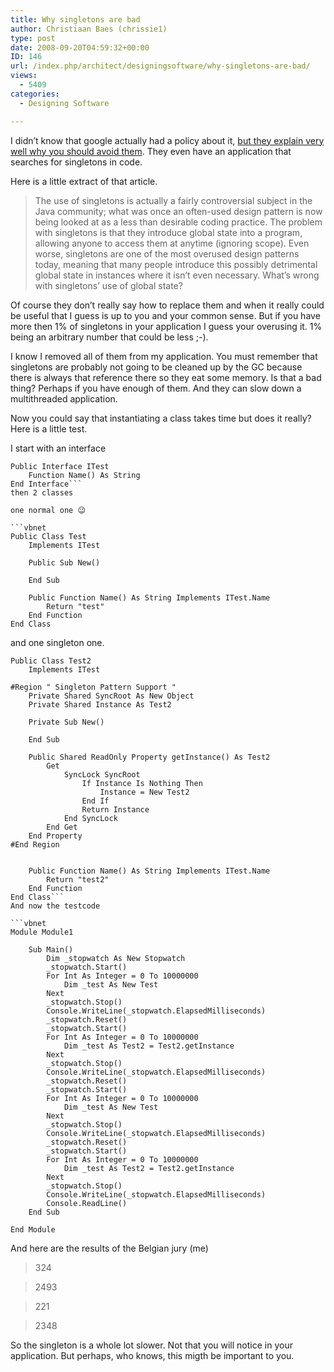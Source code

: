 ```yaml
---
title: Why singletons are bad
author: Christiaan Baes (chrissie1)
type: post
date: 2008-09-20T04:59:32+00:00
ID: 146
url: /index.php/architect/designingsoftware/why-singletons-are-bad/
views:
  - 5409
categories:
  - Designing Software

---
```

I didn&#8217;t know that google actually had a policy about it, [but they explain very well why you should avoid them][1]. They even have an application that searches for singletons in code.

Here is a little extract of that article.

> The use of singletons is actually a fairly controversial subject in the Java community; what was once an often-used design pattern is now being looked at as a less than desirable coding practice. The problem with singletons is that they introduce global state into a program, allowing anyone to access them at anytime (ignoring scope). Even worse, singletons are one of the most overused design patterns today, meaning that many people introduce this possibly detrimental global state in instances where it isn&#8217;t even necessary. What&#8217;s wrong with singletons&#8217; use of global state?

Of course they don&#8217;t really say how to replace them and when it really could be useful that I guess is up to you and your common sense. But if you have more then 1% of singletons in your application I guess your overusing it. 1% being an arbitrary number that could be less ;-).

I know I removed all of them from my application. You must remember that singletons are probably not going to be cleaned up by the GC because there is always that reference there so they eat some memory. Is that a bad thing? Perhaps if you have enough of them. And they can slow down a multithreaded application. 

Now you could say that instantiating a class takes time but does it really? Here is a little test.

I start with an interface 

```vbnet
Public Interface ITest
    Function Name() As String
End Interface```
then 2 classes 

one normal one 😉

```vbnet
Public Class Test
    Implements ITest

    Public Sub New()

    End Sub

    Public Function Name() As String Implements ITest.Name
        Return "test"
    End Function
End Class
```
and one singleton one.

```vbnet
Public Class Test2
    Implements ITest

#Region " Singleton Pattern Support "
    Private Shared SyncRoot As New Object
    Private Shared Instance As Test2

    Private Sub New()

    End Sub

    Public Shared ReadOnly Property getInstance() As Test2
        Get
            SyncLock SyncRoot
                If Instance Is Nothing Then
                    Instance = New Test2
                End If
                Return Instance
            End SyncLock
        End Get
    End Property
#End Region


    Public Function Name() As String Implements ITest.Name
        Return "test2"
    End Function
End Class```
And now the testcode

```vbnet
Module Module1

    Sub Main()
        Dim _stopwatch As New Stopwatch
        _stopwatch.Start()
        For Int As Integer = 0 To 10000000
            Dim _test As New Test
        Next
        _stopwatch.Stop()
        Console.WriteLine(_stopwatch.ElapsedMilliseconds)
        _stopwatch.Reset()
        _stopwatch.Start()
        For Int As Integer = 0 To 10000000
            Dim _test As Test2 = Test2.getInstance
        Next
        _stopwatch.Stop()
        Console.WriteLine(_stopwatch.ElapsedMilliseconds)
        _stopwatch.Reset()
        _stopwatch.Start()
        For Int As Integer = 0 To 10000000
            Dim _test As New Test
        Next
        _stopwatch.Stop()
        Console.WriteLine(_stopwatch.ElapsedMilliseconds)
        _stopwatch.Reset()
        _stopwatch.Start()
        For Int As Integer = 0 To 10000000
            Dim _test As Test2 = Test2.getInstance
        Next
        _stopwatch.Stop()
        Console.WriteLine(_stopwatch.ElapsedMilliseconds)
        Console.ReadLine()
    End Sub

End Module
```
And here are the results of the Belgian jury (me)

> 324
  
> 2493
  
> 221
  
> 2348

So the singleton is a whole lot slower. Not that you will notice in your application. But perhaps, who knows, this migth be important to you.

 [1]: http://code.google.com/p/google-singleton-detector/wiki/WhySingletonsAreControversial